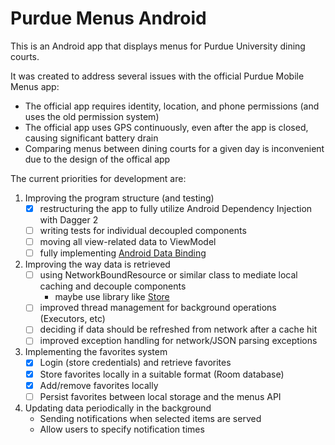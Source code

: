 # Purdue Menus Android

This is an Android app that displays menus for Purdue University dining courts.

It was created to address several issues with the official Purdue Mobile Menus app:
- The official app requires identity, location, and phone permissions (and uses the old permission system)
- The official app uses GPS continuously, even after the app is closed, causing significant battery drain
- Comparing menus between dining courts for a given day is inconvenient due to the design of the offical app

The current priorities for development are:
1. Improving the program structure (and testing)
    - [x] restructuring the app to fully utilize Android Dependency Injection with Dagger 2
    - [ ] writing tests for individual decoupled components
    - [ ] moving all view-related data to ViewModel
    - [ ] fully implementing [Android Data Binding](https://developer.android.com/topic/libraries/data-binding/index.html)
2. Improving the way data is retrieved
    - [ ] using NetworkBoundResource or similar class to mediate local caching and decouple components
        - maybe use library like [Store](https://github.com/NYTimes/Store)
    - [ ] improved thread management for background operations (Executors, etc)
    - [ ] deciding if data should be refreshed from network after a cache hit
    - [ ] improved exception handling for network/JSON parsing exceptions
3. Implementing the favorites system
    - [x] Login (store credentials) and retrieve favorites
    - [x] Store favorites locally in a suitable format (Room database)
    - [x] Add/remove favorites locally
    - [ ] Persist favorites between local storage and the menus API
4. Updating data periodically in the background
    - Sending notifications when selected items are served
    - Allow users to specify notification times

